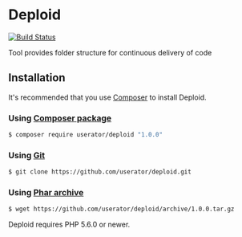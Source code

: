 # Deploid

[![Build Status](https://travis-ci.org/userator/deploid.svg?branch=master)](https://travis-ci.org/userator/deploid)

Tool provides folder structure for continuous delivery of code

## Installation

It's recommended that you use [Composer](https://getcomposer.org/) to install Deploid.

### Using [Composer package](https://packagist.org/packages/userator/deploid)

```bash
$ composer require userator/deploid "1.0.0"
```

### Using [Git](https://github.com/userator/deploid.git)

```bash
$ git clone https://github.com/userator/deploid.git
```

### Using [Phar archive](https://github.com/userator/deploid/releases)

```bash
$ wget https://github.com/userator/deploid/archive/1.0.0.tar.gz
```

Deploid requires PHP 5.6.0 or newer.